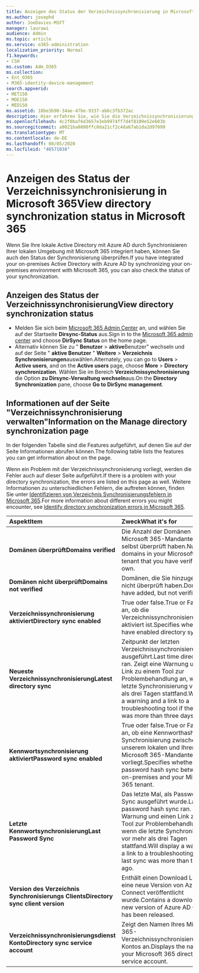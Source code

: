 ```yaml
---
title: Anzeigen des Status der Verzeichnissynchronisierung in Microsoft 365
ms.author: josephd
author: JoeDavies-MSFT
manager: laurawi
audience: Admin
ms.topic: article
ms.service: o365-administration
localization_priority: Normal
f1.keywords:
- CSH
ms.custom: Adm_O365
ms.collection:
- Ent_O365
- M365-identity-device-management
search.appverid:
- MET150
- MOE150
- MED150
ms.assetid: 18be3b98-34ae-47be-9337-ab6c3fb372ac
description: Hier erfahren Sie, wie Sie die Verzeichnissynchronisierung deaktivieren. Sie können den Status auch anzeigen.
ms.openlocfilehash: 4c2f0baf6d3657e3eb9974ff7d4f8109e52e603b
ms.sourcegitcommit: a9021ba0800ffc0da21cf2c4da67ab1da2d97099
ms.translationtype: MT
ms.contentlocale: de-DE
ms.lasthandoff: 08/05/2020
ms.locfileid: "46571038"
---
```

# <a name="view-directory-synchronization-status-in-microsoft-365"></a><span data-ttu-id="d325a-104">Anzeigen des Status der Verzeichnissynchronisierung in Microsoft 365</span><span class="sxs-lookup"><span data-stu-id="d325a-104">View directory synchronization status in Microsoft 365</span></span>

<span data-ttu-id="d325a-105">Wenn Sie Ihre lokale Active Directory mit Azure AD durch Synchronisieren Ihrer lokalen Umgebung mit Microsoft 365 integriert haben, können Sie auch den Status der Synchronisierung überprüfen.</span><span class="sxs-lookup"><span data-stu-id="d325a-105">If you have integrated your on-premises Active Directory with Azure AD by synchronizing your on-premises environment with Microsoft 365, you can also check the status of your synchronization.</span></span>
  
## <a name="view-directory-synchronization-status"></a><span data-ttu-id="d325a-106">Anzeigen des Status der Verzeichnissynchronisierung</span><span class="sxs-lookup"><span data-stu-id="d325a-106">View directory synchronization status</span></span>

- <span data-ttu-id="d325a-107">Melden Sie sich beim [Microsoft 365 Admin Center](https://admin.microsoft.com) an, und wählen Sie auf der Startseite **Dirsync-Status** aus.</span><span class="sxs-lookup"><span data-stu-id="d325a-107">Sign in to the [Microsoft 365 admin center](https://admin.microsoft.com) and choose **DirSync Status** on the home page.</span></span>
- <span data-ttu-id="d325a-108">Alternativ können Sie zu " **Benutzer** \> **aktive**Benutzer" wechseln und auf der Seite " **aktive Benutzer** " **Weitere** \> **Verzeichnis Synchronisierungen**auswählen.</span><span class="sxs-lookup"><span data-stu-id="d325a-108">Alternately, you can go to **Users** \> **Active users**, and on the **Active users** page, choose **More** \> **Directory synchronization**.</span></span> <span data-ttu-id="d325a-109">Wählen Sie im Bereich **Verzeichnissynchronisierung** die Option **zu Dirsync-Verwaltung wechseln**aus.</span><span class="sxs-lookup"><span data-stu-id="d325a-109">On the **Directory Synchronization** pane, choose **Go to DirSync management**.</span></span>

## <a name="information-on-the-manage-directory-synchronization-page"></a><span data-ttu-id="d325a-110">Informationen auf der Seite "Verzeichnissynchronisierung verwalten"</span><span class="sxs-lookup"><span data-stu-id="d325a-110">Information on the Manage directory synchronization page</span></span>

<span data-ttu-id="d325a-111">In der folgenden Tabelle sind die Features aufgeführt, auf denen Sie auf der Seite Informationen abrufen können.</span><span class="sxs-lookup"><span data-stu-id="d325a-111">The following table lists the features you can get information about on the page.</span></span>
  
<span data-ttu-id="d325a-112">Wenn ein Problem mit der Verzeichnissynchronisierung vorliegt, werden die Fehler auch auf dieser Seite aufgeführt.</span><span class="sxs-lookup"><span data-stu-id="d325a-112">If there is a problem with your directory synchronization, the errors are listed on this page as well.</span></span> <span data-ttu-id="d325a-113">Weitere Informationen zu unterschiedlichen Fehlern, die auftreten können, finden Sie unter [Identifizieren von Verzeichnis Synchronisierungsfehlern in Microsoft 365](identify-directory-synchronization-errors.md).</span><span class="sxs-lookup"><span data-stu-id="d325a-113">For more information about different errors you might encounter, see [Identify directory synchronization errors in Microsoft 365](identify-directory-synchronization-errors.md).</span></span>
  
|<span data-ttu-id="d325a-114">**Aspekt**</span><span class="sxs-lookup"><span data-stu-id="d325a-114">**Item**</span></span>|<span data-ttu-id="d325a-115">**Zweck**</span><span class="sxs-lookup"><span data-stu-id="d325a-115">**What it's for**</span></span>|
|:-----|:-----|
|<span data-ttu-id="d325a-116">**Domänen überprüft**</span><span class="sxs-lookup"><span data-stu-id="d325a-116">**Domains verified**</span></span> | <span data-ttu-id="d325a-117">Die Anzahl der Domänen in Ihrem Microsoft 365-Mandanten, die Sie selbst überprüft haben.</span><span class="sxs-lookup"><span data-stu-id="d325a-117">Number of domains in your Microsoft 365 tenant that you have verified you own.</span></span> |
|<span data-ttu-id="d325a-118">**Domänen nicht überprüft**</span><span class="sxs-lookup"><span data-stu-id="d325a-118">**Domains not verified**</span></span> | <span data-ttu-id="d325a-119">Domänen, die Sie hinzugefügt, aber nicht überprüft haben.</span><span class="sxs-lookup"><span data-stu-id="d325a-119">Domains you have added, but not verified.</span></span> |
|<span data-ttu-id="d325a-120">**Verzeichnissynchronisierung aktiviert**</span><span class="sxs-lookup"><span data-stu-id="d325a-120">**Directory sync enabled**</span></span> |<span data-ttu-id="d325a-121">True oder false.</span><span class="sxs-lookup"><span data-stu-id="d325a-121">True or False.</span></span> <span data-ttu-id="d325a-122">Gibt an, ob die Verzeichnissynchronisierung aktiviert ist.</span><span class="sxs-lookup"><span data-stu-id="d325a-122">Specifies whether you have enabled directory sync.</span></span> |
|<span data-ttu-id="d325a-123">**Neueste Verzeichnissynchronisierung**</span><span class="sxs-lookup"><span data-stu-id="d325a-123">**Latest directory sync**</span></span> | <span data-ttu-id="d325a-124">Zeitpunkt der letzten Verzeichnissynchronisierung wurde ausgeführt.</span><span class="sxs-lookup"><span data-stu-id="d325a-124">Last time directory sync ran.</span></span> <span data-ttu-id="d325a-125">Zeigt eine Warnung und einen Link zu einem Tool zur Problembehandlung an, wenn die letzte Synchronisierung vor mehr als drei Tagen stattfand.</span><span class="sxs-lookup"><span data-stu-id="d325a-125">Will display a warning and a link to a troubleshooting tool if the last sync was more than three days ago.</span></span> |
|<span data-ttu-id="d325a-126">**Kennwortsynchronisierung aktiviert**</span><span class="sxs-lookup"><span data-stu-id="d325a-126">**Password sync enabled**</span></span> | <span data-ttu-id="d325a-127">True oder false.</span><span class="sxs-lookup"><span data-stu-id="d325a-127">True or False.</span></span> <span data-ttu-id="d325a-128">Gibt an, ob eine Kennworthash Synchronisierung zwischen unserem lokalen und Ihrem Microsoft 365-Mandanten vorliegt.</span><span class="sxs-lookup"><span data-stu-id="d325a-128">Specifies whether you have password hash sync between our on-premises and your Microsoft 365 tenant.</span></span> |
|<span data-ttu-id="d325a-129">**Letzte Kennwortsynchronisierung**</span><span class="sxs-lookup"><span data-stu-id="d325a-129">**Last Password Sync**</span></span> | <span data-ttu-id="d325a-130">Das letzte Mal, als Password Hash Sync ausgeführt wurde.</span><span class="sxs-lookup"><span data-stu-id="d325a-130">Last time password hash sync ran.</span></span> <span data-ttu-id="d325a-131">Zeigt eine Warnung und einen Link zu einem Tool zur Problembehandlung an, wenn die letzte Synchronisierung vor mehr als drei Tagen stattfand.</span><span class="sxs-lookup"><span data-stu-id="d325a-131">Will display a warning and a link to a troubleshooting tool if the last sync was more than three days ago.</span></span> |
|<span data-ttu-id="d325a-132">**Version des Verzeichnis Synchronisierungs Clients**</span><span class="sxs-lookup"><span data-stu-id="d325a-132">**Directory sync client version**</span></span> | <span data-ttu-id="d325a-133">Enthält einen Download Link, wenn eine neue Version von Azure AD Connect veröffentlicht wurde.</span><span class="sxs-lookup"><span data-stu-id="d325a-133">Contains a download link if a new version of Azure AD Connect has been released.</span></span> |
|<span data-ttu-id="d325a-134">**Verzeichnissynchronisierungsdienst Konto**</span><span class="sxs-lookup"><span data-stu-id="d325a-134">**Directory sync service account**</span></span> | <span data-ttu-id="d325a-135">Zeigt den Namen Ihres Microsoft 365-Verzeichnissynchronisierungsdienst Kontos an.</span><span class="sxs-lookup"><span data-stu-id="d325a-135">Displays the name of your Microsoft 365 directory sync service account.</span></span> |